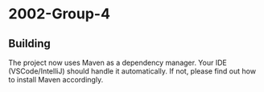 # 2002-Group-4

## Building
The project now uses Maven as a dependency manager. Your IDE (VSCode/IntelliJ) should handle it automatically.
If not, please find out how to install Maven accordingly.


